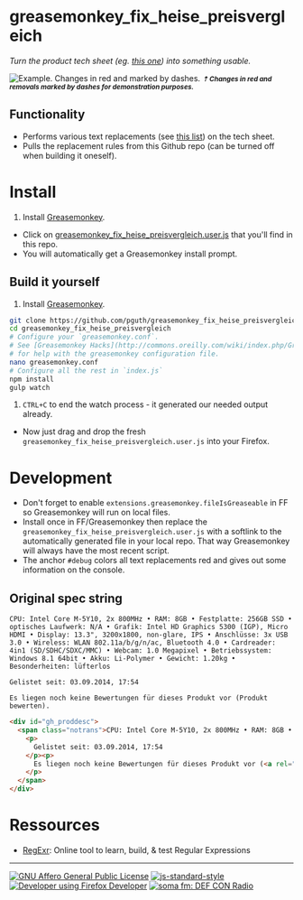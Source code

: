 # greasemonkey_fix_heise_preisvergleich

*Turn the product tech sheet (eg. [this one](http://www.heise.de/preisvergleich/eu/asus-zenbook-ux305fa-fb003h-schwarz-90nb06x1-m00070-a1161580.html)) into something usable.*

![Example. Changes in red and marked by dashes.](http://imageshack.com/a/img540/7163/MsWDi7.png)
<small>***⇡ Changes in red and removals marked by dashes for demonstration purposes.***</small>

## Functionality

- Performs various text replacements (see [this list](https://github.com/pguth/greasemonkey_fix_heise_preisvergleich/blob/master/substitutes.jsonp)) on the tech sheet.
- Pulls the replacement rules from this Github repo (can be turned off when building it oneself).

# Install

1. Install [Greasemonkey](https://addons.mozilla.org/en-US/firefox/addon/greasemonkey/).
- Click on [greasemonkey_fix_heise_preisvergleich.user.js](https://github.com/pguth/greasemonkey_fix_heise_preisvergleich/raw/master/greasemonkey_fix_heise_preisvergleich.user.js) that you'll find in this repo.
- You will automatically get a Greasemonkey install prompt.

## Build it yourself
1. Install [Greasemonkey](https://addons.mozilla.org/en-US/firefox/addon/greasemonkey/).

  ```sh
git clone https://github.com/pguth/greasemonkey_fix_heise_preisvergleich.git
cd greasemonkey_fix_heise_preisvergleich
# Configure your `greasemonkey.conf`.
# See [Greasemonkey Hacks](http://commons.oreilly.com/wiki/index.php/Greasemonkey_Hacks/Getting_Started#Provide_a_Default_Configuration)
# for help with the greasemonkey configuration file.
nano greasemonkey.conf
# Configure all the rest in `index.js`
npm install
gulp watch
```

1. `CTRL+C` to end the watch process - it generated our needed output already.
- Now just drag and drop the fresh `greasemonkey_fix_heise_preisvergleich.user.js` into your Firefox.


# Development

- Don't forget to enable `extensions.greasemonkey.fileIsGreaseable` in FF so Greasemonkey will run on local files.
- Install once in FF/Greasemonkey then replace the `greasemonkey_fix_heise_preisvergleich.user.js` with a softlink to the automatically generated file in your local repo. That way Greasemonkey will always have the most recent script.
- The anchor `#debug` colors all text replacements red and gives out some information on the console.

## Original spec string

```
CPU: Intel Core M-5Y10, 2x 800MHz • RAM: 8GB • Festplatte: 256GB SSD • optisches Laufwerk: N/A • Grafik: Intel HD Graphics 5300 (IGP), Micro HDMI • Display: 13.3", 3200x1800, non-glare, IPS • Anschlüsse: 3x USB 3.0 • Wireless: WLAN 802.11a/b/g/n/ac, Bluetooth 4.0 • Cardreader: 4in1 (SD/SDHC/SDXC/MMC) • Webcam: 1.0 Megapixel • Betriebssystem: Windows 8.1 64bit • Akku: Li-Polymer • Gewicht: 1.20kg • Besonderheiten: lüfterlos

Gelistet seit: 03.09.2014, 17:54

Es liegen noch keine Bewertungen für dieses Produkt vor (Produkt bewerten).
```

```html
<div id="gh_proddesc">
  <span class="notrans">CPU: Intel Core M-5Y10, 2x 800MHz • RAM: 8GB • Festplatte: 256GB SSD • optisches Laufwerk: N/A • Grafik: Intel HD Graphics 5300 (IGP), Micro HDMI • Display: 13.3", 3200x1800, non-glare, IPS • Anschlüsse: 3x USB 3.0 • Wireless: WLAN 802.11a/b/g/n/ac, Bluetooth 4.0 • Cardreader: 4in1 (SD/SDHC/SDXC/MMC) • Webcam: 1.0 Megapixel • Betriebssystem: Windows 8.1 64bit • Akku: Li-Polymer • Gewicht: 1.20kg • Besonderheiten: lüfterlos
    <p>
      Gelistet seit: 03.09.2014, 17:54
    </p><p>
      Es liegen noch keine Bewertungen für dieses Produkt vor (<a rel="nofollow" href="bew_1161580.html">Produkt bewerten</a>).
    </p>
  </span>
</div>
```

# Ressources

- [RegExr](http://www.regexr.com/): Online tool to learn, build, & test Regular Expressions



***

[![GNU Affero General Public License](https://www.gnu.org/graphics/agplv3-155x51.png)](http://zedshaw.com/archive/why-i-algpl/)
[![js-standard-style](https://raw.githubusercontent.com/feross/standard/master/badge.png)](https://github.com/feross/standard)
[![Developer using Firefox Developer](https://affiliates.mozilla.org/media/uploads/image_banners/a47240839834560ba213f2ed7df82697d6bc7766.png)](https://www.mozilla.org/en-US/firefox/channel/#developer?utm_source=firefox-affiliates&utm_medium=banner&utm_campaign=aff-desktop-download-aurora)
[![soma fm: DEF CON Radio](http://somafm.com/img/defcon120.png)](http://somafm.com/player/#/now-playing/defcon)
